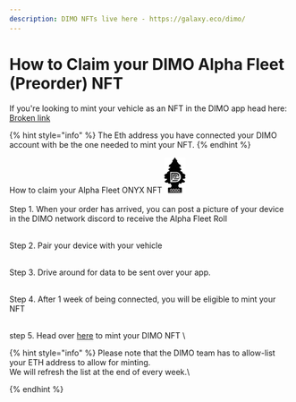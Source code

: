 ```yaml
---
description: DIMO NFTs live here - https://galaxy.eco/dimo/
---
```


# How to Claim your DIMO Alpha Fleet (Preorder) NFT

If you're looking to mint your vehicle as an NFT in the DIMO app head here: [Broken link](broken-reference "mention")

{% hint style="info" %}
The Eth address you have connected your DIMO account with be the one needed to mint your NFT.
{% endhint %}

How to claim your Alpha Fleet ONYX NFT <img src="../.gitbook/assets/Alpha Fleet - fresh.png" alt="" data-size="line">\
\
Step 1. When your order has arrived, you can post a picture of your device in the DIMO network discord to receive the Alpha Fleet Roll

\
Step 2. Pair your device with your vehicle&#x20;

\
Step 3. Drive around for data to be sent over your app.

\
Step 4. After 1 week of being connected, you will be eligible to mint your NFT&#x20;

\
step 5. Head over [here](https://galaxy.eco/dimo/campaign/GCeeuUUZ3Z) to mint your DIMO NFT \


{% hint style="info" %}
Please note that the DIMO team has to allow-list your ETH address to allow for minting.\
We will refresh the list at the end of every week.\

{% endhint %}
